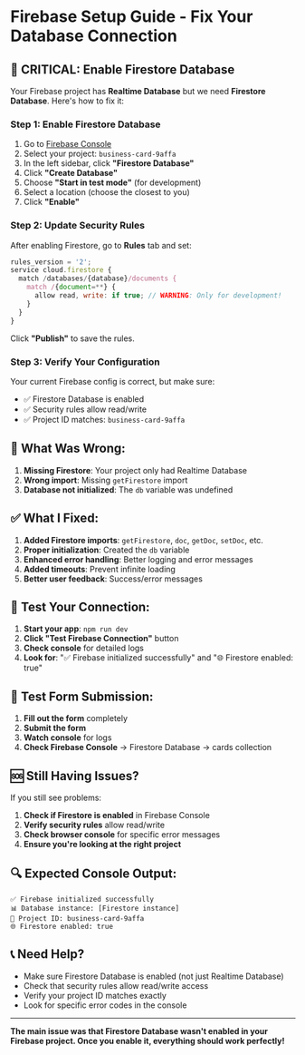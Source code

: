 # Firebase Setup Guide - Fix Your Database Connection

## 🚨 **CRITICAL: Enable Firestore Database**

Your Firebase project has **Realtime Database** but we need **Firestore Database**. Here's how to fix it:

### **Step 1: Enable Firestore Database**

1. Go to [Firebase Console](https://console.firebase.google.com/)
2. Select your project: `business-card-9affa`
3. In the left sidebar, click **"Firestore Database"**
4. Click **"Create Database"**
5. Choose **"Start in test mode"** (for development)
6. Select a location (choose the closest to you)
7. Click **"Enable"**

### **Step 2: Update Security Rules**

After enabling Firestore, go to **Rules** tab and set:

```javascript
rules_version = '2';
service cloud.firestore {
  match /databases/{database}/documents {
    match /{document=**} {
      allow read, write: if true; // WARNING: Only for development!
    }
  }
}
```

Click **"Publish"** to save the rules.

### **Step 3: Verify Your Configuration**

Your current Firebase config is correct, but make sure:
- ✅ Firestore Database is enabled
- ✅ Security rules allow read/write
- ✅ Project ID matches: `business-card-9affa`

## 🔧 **What Was Wrong:**

1. **Missing Firestore**: Your project only had Realtime Database
2. **Wrong import**: Missing `getFirestore` import
3. **Database not initialized**: The `db` variable was undefined

## ✅ **What I Fixed:**

1. **Added Firestore imports**: `getFirestore`, `doc`, `getDoc`, `setDoc`, etc.
2. **Proper initialization**: Created the `db` variable
3. **Enhanced error handling**: Better logging and error messages
4. **Added timeouts**: Prevent infinite loading
5. **Better user feedback**: Success/error messages

## 🧪 **Test Your Connection:**

1. **Start your app**: `npm run dev`
2. **Click "Test Firebase Connection"** button
3. **Check console** for detailed logs
4. **Look for**: "✅ Firebase initialized successfully" and "🌐 Firestore enabled: true"

## 📱 **Test Form Submission:**

1. **Fill out the form** completely
2. **Submit the form**
3. **Watch console** for logs
4. **Check Firebase Console** → Firestore Database → cards collection

## 🆘 **Still Having Issues?**

If you still see problems:

1. **Check if Firestore is enabled** in Firebase Console
2. **Verify security rules** allow read/write
3. **Check browser console** for specific error messages
4. **Ensure you're looking at the right project**

## 🔍 **Expected Console Output:**

```
✅ Firebase initialized successfully
📊 Database instance: [Firestore instance]
🔧 Project ID: business-card-9affa
🌐 Firestore enabled: true
```

## 📞 **Need Help?**

- Make sure Firestore Database is enabled (not just Realtime Database)
- Check that security rules allow read/write access
- Verify your project ID matches exactly
- Look for specific error codes in the console

---

**The main issue was that Firestore Database wasn't enabled in your Firebase project. Once you enable it, everything should work perfectly!**

